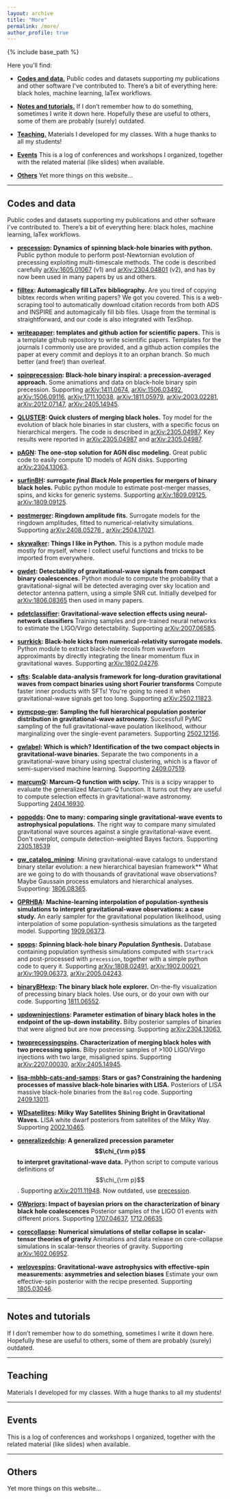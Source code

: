 ```yaml
---
layout: archive
title: "More"
permalink: /more/
author_profile: true
---
```


{% include base_path %}


Here you'll find:

- **[Codes and data.](#codes-and-data)** 
Public codes and datasets supporting my publications and other software I've contributed to. There’s a bit of everything here: black holes, machine learning, laTex workflows.

- **[Notes and tutorials.](#notes-and-tutorials)**
If I don’t remember how to do something, sometimes I write it down here. Hopefully these are useful to others, some of them are probably (surely) outdated.

- **[Teaching.](#teaching)**
Materials I developed for my classes. With a huge thanks to all my students!

- **[Events](#events)**
This is a log of conferences and workshops I organized, together with the related material (like slides) when available.

- **[Others](#others)**
Yet more things on this website...

---

## Codes and data

Public codes and datasets supporting my publications and other software I've contributed to. There’s a bit of everything here: black holes, machine learning, laTex workflows.

- **[precession](https://github.com/dgerosa/precession): Dynamics of spinning black-hole binaries with python.**
Public python module to perform post-Newtornian evolution of precessing exploiting multi-timescale methods. The code is described carefully [arXiv:1605.01067](https://arxiv.org/abs/1605.01067) (v1) and [arXiv:2304.04801](https://arxiv.org/abs/2304.04801) (v2), and has by now been used in many papers by us and others.

- **[filltex](https://github.com/dgerosa/filltex):  Automagically fill LaTex bibliography.** 
Are you tired of copying bibtex records when writing papers? We got you covered. This is a web-scraping tool to automatically download citation records from both ADS and INSPIRE and automagically fill bib files. Usage from the terminal is straightforward, and our code is also integrated with TexShop.

- **[writeapaper](https://github.com/dgerosa/writeapaper): templates and github action for scientific papers.**
This is a template github repository to write scientific papers. Templates for the journals I commonly use are provided, and a github action compiles the paper at every commit and deploys it to an orphan branch. So much better (and free!) than overleaf.

- **[spinprecession](https://github.com/dgerosa/precession): Black-hole binary inspiral: a precession-averaged approach.**
Some animations and data on black-hole binary spin precession. Supporting
[arXiv:1411.0674](https://arxiv.org/abs/1411.0674),
[arXiv:1506.03492](https://arxiv.org/abs/1506.03492),
[arXiv:1506.09116](https://arxiv.org/abs/1506.09116),
[arXiv:1711.10038](https://arxiv.org/abs/1711.10038),
[arXiv:1811.05979](https://arxiv.org/abs/1811.05979),
[arXiv:2003.02281](https://arxiv.org/abs/2003.02281),
[arXiv:2012.07147](https://arxiv.org/abs/2012.07147),
[arXiv:2405.14945](https://arxiv.org/abs/2405.14945).

- **[QLUSTER](https://github.com/mdmould/qluster): Quick clusters of merging black holes.** Toy model for the evolution of black hole binaries in star clusters, with a specific focus on hierarchical mergers. The code is described in [arXiv:2305.04987](https://arxiv.org/abs/2305.04987). Key results were reported in [arXiv:2305.04987](https://arxiv.org/abs/2305.04987) and [arXiv:2305.04987](https://arxiv.org/abs/2305.04987).

- **[pAGN](https://github.com/DariaGangardt/pAGN): The one-stop solution for AGN disc modeling.** Great public code to easily compute 1D models of AGN disks. Supporting [arXiv:2304.13063](https://arxiv.org/abs/2304.13063).

- **[surfinBH](https://github.com/vijayvarma392/surfinBH): *sur*rogate *fin*al *B*lack *H*ole properties for mergers of binary black holes.** Public python module to estimate post-merger masses, spins, and kicks for generic systems. Supporting
[arXiv:1809.09125](https://arxiv.org/abs/1809.09125),
[arXiv:1809.09125](https://arxiv.org/abs/1809.09125).

- **[postmerger](https://github.com/cpacilio/postmerger): Ringdown amplitude fits.** Surrogate models for the ringdown amplitudes, fitted to numerical-relativity simulations. Supporting
[arXiv:2408.05276 ](https://arxiv.org/abs/2408.05276 ),
[arXiv:2504.17021](https://arxiv.org/abs/2504.17021).

- **[skywalker](https://github.com/dgerosa/skywalker): Things I like in Python.**
This is a python module made mostly for myself, where I collect useful functions and tricks to be imported from everywhere.

- **[gwdet](https://github.com/dgerosa/gwdet): Detectability of gravitational-wave signals from compact binary coalescences.**
Python module to compute the probability that a gravitational-signal will be detected averaging over sky location and detector antenna pattern, using a simple SNR cut. Initially develped for [arXiv:1806.08365](https://arxiv.org/abs/1806.08365) then used in many papers.

- **[pdetclassifier](https://github.com/dgerosa/pdetclassifier): Gravitational-wave selection effects using neural-network classifiers**
Training samples and pre-trained neural networks to estimate the LIGO/Virgo detectability. Supporting
[arXiv:2007.06585](https://arxiv.org/abs/2007.06585).

- **[surrkick](https://github.com/dgerosa/surrkick): Black-hole kicks from numerical-relativity surrogate models.**
Python module to extract black-hole recoils from waveform approximants by directly integrating the linear momentum flux in gravitational waves. Supporting
[arXiv:1802.04276](https://arxiv.org/abs/arXiv:1802.04276).

- **[sfts](https://github.com/rodrigo-tenorio/sfts): Scalable data-analysis framework for long-duration gravitational waves from compact binaries using short Fourier transforms** Compute faster inner products with SFTs! You're going to need it when gravitational-wave signals get too long. Supporting
[arXiv:2502.11823](https://arxiv.org/abs/2502.11823).

- **[pymcpop-gw](https://github.com/CosmoStatGW/pymcpop-gw): Sampling the full hierarchical population posterior distribution in gravitational-wave astronomy**. Successfull PyMC sampling of the full gravitational-wave poulation likelihood, withour marginalizing over the single-event parameters. Supporting
[2502.12156](https://arxiv.org/abs/2502.12156).

- **[gwlabel](https://github.com/dgerosa/gwlabel): Which is which? Identification of the two compact objects in gravitational-wave binaries.** Separate the two components in a gravitational-wave binary using spectral clustering, which is a flavor of semi-supervised machine learning. Supporting
[2409.07519](https://arxiv.org/abs/2409.07519).

- **[marcumQ](https://github.com/dgerosa/marcumq): Marcum-Q function with scipy.** This is a scipy wrapper to evaluate the generalized Marcum-Q function. It turns out they are useful to compute selection effects in gravitational-wave astronomy. Supporting
[2404.16930](https://arxiv.org/abs/2404.16930).

- **[popodds](https://github.com/mdmould/popodds): One to many: comparing single gravitational-wave events to astrophysical populations.** The right way to compare many simulated gravitational wave sources against a single gravitational-wave event. Don't overplot, compute detection-weighted Bayes factors. Supporting
[2305.18539](https://arxiv.org/abs/2305.18539)

- **[gw_catalog_mining](https://github.com/stevertaylor/gw_catalog_mining)**: Mining gravitational-wave catalogs to understand binary stellar evolution: a new hierarchical bayesian framework** What are we going to do with thousands of gravitational wave observations? Maybe Gaussain process emulators and hierarchical analyses. Supporting: [1806.08365](https://arxiv.org/abs/1806.08365).

- **[GPRHBA](https://github.com/kazewong/GPRHBA): Machine-learning interpolation of population-synthesis simulations to interpret gravitational-wave observations: a case study.** An early sampler for the gravitational population likelihood, using interpolation of some population-synthesis simulations as the targeted model. Supporting
[1909.06373](https://arxiv.org/abs/1909.06373). 

- **[spops](https://github.com/dgerosa/spops): *S*pinning black-hole binary *Pop*ulation *S*ynthesis.**
Database containing population synthesis simulations computed with `Startrack` and post-processed with `precession`, together with a simple python code to query it. Supporting 
[arXiv:1808.02491](https://arxiv.org/abs/1808.02491),
[arXiv:1902.00021](https://arxiv.org/abs/1902.00021),
[arXiv:1909.06373](https://arxiv.org/abs/1909.06373),
[arXiv:2005.04243](https://arxiv.org/abs/2005.04243).

- **[binaryBHexp](https://github.com/vijayvarma392/binaryBHexp): The binary black hole explorer.**
On-the-fly visualization of precessing binary black holes. Use ours, or do your own with our code. Supporting
[1811.06552](https://arxiv.org/abs/1811.06552).

- **[updowninjections](https://github.com/ViolaDeRenzis/updowninjections): Parameter estimation of binary black holes in the endpoint of the up-down instability.** 
Bilby posterior samples of binaries that were aligned but are now precessing. Supporting 
[arXiv:2304.13063](https://arxiv.org/abs/2304.13063),

- **[twoprecessingspins](https://github.com/ViolaDeRenzis/twoprecessingspins). Characterization of merging black holes with two precessing spins.**
Bilby posterior samples of >100 LIGO/Virgo injections with two large, misaligned spins. Supporting 
[arXiv:2207.00030](https://arxiv.org/abs/2207.00030),
[arXiv:2405.14945](https://arxiv.org/abs/2405.14945).

- **[lisa-mbhb-cats-and-samps](https://github.com/RiccardoBuscicchio/lisa-mbhb-cats-and-samps): Stars or gas? Constraining the hardening processes of massive black-hole binaries with LISA.** Posteriors of LISA massive black-hole binaries from the `Balrog` code. Supporting
[2409.13011](https://arxiv.org/abs/2409.13011).

- **[WDsatellites](https://zenodo.org/records/3668905): Milky Way Satellites Shining Bright in Gravitational Waves.** LISA white dwarf posteriors from satellites of the Milky Way. Supporting
[2002.10465](https://arxiv.org/abs/2002.10465).

- **[generalizedchip](https://github.com/dgerosa/generalizedchip): A generalized precession parameter $$\chi_{\rm p}$$ to interpret gravitational-wave data.**
Python script to compute various definitions of $$\chi_{\rm p}$$. Supporting
[arXiv:2011.11948](https://arxiv.org/abs/2011.11948). 
Now outdated, use [precession](https://github.com/dgerosa/precession).

- **[GWpriors](https://github.com/vitale82/GWpriors): Impact of bayesian priors on the characterization of binary black hole coalescences**
Posterior samples of the LIGO 01 events with different priors. Supporting
[1707.04637](https://arxiv.org/abs/1707.04637), [1712.06635](https://arxiv.org/abs/1712.06635)

- **[corecollapse](https://github.com/dgerosa/corecollapse): Numerical simulations of stellar collapse in scalar-tensor theories of gravity**
Animations and data release on core-collapse simulations in scalar-tensor theories of gravity. Supporting
[arXiv:1602.06952](https://arxiv.org/abs/1602.06952).

- **[welovespins](https://web.archive.org/web/20240913222959/http://superstring.mit.edu/welcome.html): Gravitational-wave astrophysics with effective-spin measurements: asymmetries and selection biases**
Estimate your own effective-spin posterior with the recipe presented. Supporting [1805.03046](https://arxiv.org/abs/1805.03046).






---

## Notes and tutorials

If I don’t remember how to do something, sometimes I write it down here. Hopefully these are useful to others, some of them are probably (surely) outdated.


---

## Teaching

Materials I developed for my classes. With a huge thanks to all my students!

---

## Events

This is a log of conferences and workshops I organized, together with the related material (like slides) when available.


---

## Others

Yet more things on this website...


[def]: h